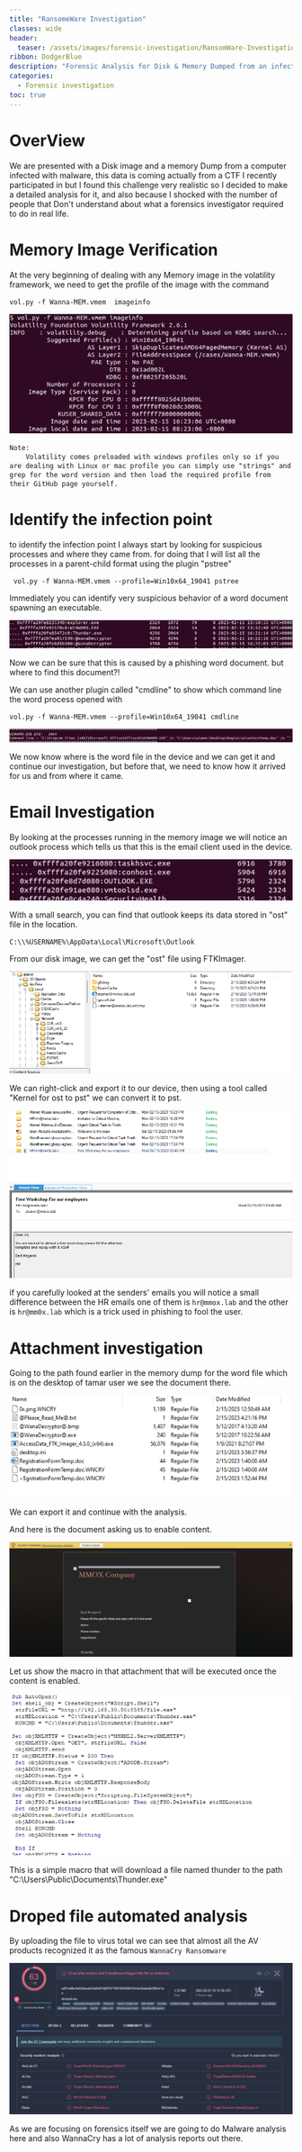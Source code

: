 ```yaml
---
title: "RansomeWare Investigation"
classes: wide
header:
  teaser: /assets/images/forensic-investigation/RansomWare-Investigation/profile.png
ribbon: DodgerBlue
description: "Forensic Analysis for Disk & Memory Dumped from an infected computer ..."
categories:
  - Forensic investigation
toc: true
---
```


# OverView

We are presented with a Disk image and a memory Dump from a computer infected with malware, this data is coming actually from a CTF I recently participated in but I found this challenge very realistic so I decided to make a detailed analysis for it, and also because I shocked with the number of people that Don't understand about what a forensics investigator required to do in real life.

# Memory Image Verification

At the very beginning of dealing with any Memory image in the volatility framework, we need to get the profile of the image with the command

    vol.py -f Wanna-MEM.vmem  imageinfo

![error loading]( /assets/images/forensic-investigation/RansomWare-Investigation/profile.png)

    Note:
        Volatility comes preloaded with windows profiles only so if you are dealing with Linux or mac profile you can simply use "strings" and grep for the word version and then load the required profile from their GitHub page yourself.

# Identify the infection point

to identify the infection point I always start by looking for suspicious processes and where they came from.
for doing that I will list all the processes in a parent-child format using the plugin "pstree"

     vol.py -f Wanna-MEM.vmem --profile=Win10x64_19041 pstree

Immediately you can identify very suspicious behavior of a word document spawning an executable.

![error loading]( /assets/images/forensic-investigation/RansomWare-Investigation/tree.png)

Now we can be sure that this is caused by a phishing word document. but where to find this document?!

We can use another plugin called "cmdline" to show which command line the word process opened with

    vol.py -f Wanna-MEM.vmem --profile=Win10x64_19041 cmdline

![error loading]( /assets/images/forensic-investigation/RansomWare-Investigation/cmdline.png)

We now know where is the word file in the device and we can get it and continue our investigation, but before that, we need to know how it arrived for us and from where it came.

# Email Investigation

By looking at the processes running in the memory image we will notice an outlook process which tells us that this is the email client used in the device.

![error loading]( /assets/images/forensic-investigation/RansomWare-Investigation/outlook.png)

With a small search, you can find that outlook keeps its data stored in "ost" file in the location.

    C:\\%USERNAME%\AppData\Local\Microsoft\Outlook

From our disk image, we can get the "ost" file using FTKImager.

![error loading]( /assets/images/forensic-investigation/RansomWare-Investigation/ost.png)

We can right-click and export it to our device, then using a tool called "Kernel for ost to pst" we can convert it to pst.

![error loading]( /assets/images/forensic-investigation/RansomWare-Investigation/inbox.png)

if you carefully looked at the senders' emails you will notice a small difference between the HR emails one of them is `hr@mmox.lab` and the other is `hr@mm0x.lab`
which is a trick used in phishing to fool the user.

# Attachment investigation

Going to the path found earlier in the memory dump for the word file which is on the desktop of tamar user we see the document there.

![error loading]( /assets/images/forensic-investigation/RansomWare-Investigation/att.png)

We can export it and continue with the analysis.

And here is the document asking us to enable content.

![error loading]( /assets/images/forensic-investigation/RansomWare-Investigation/doc.png)

Let us show the macro in that attachment that will be executed once the content is enabled.

![error loading]( /assets/images/forensic-investigation/RansomWare-Investigation/macro.png)

This is a simple macro that will download a file named thunder to the path "C:\Users\Public\Documents\Thunder.exe" 

# Droped file automated analysis

By uploading the file to virus total we can see that almost all the AV products recognized it as the famous `WannaCry Ransomware`

![error loading]( /assets/images/forensic-investigation/RansomWare-Investigation/wanna.png)

As we are focusing on forensics itself we are going to do Malware analysis here and also WannaCry has a lot of analysis reports out there.